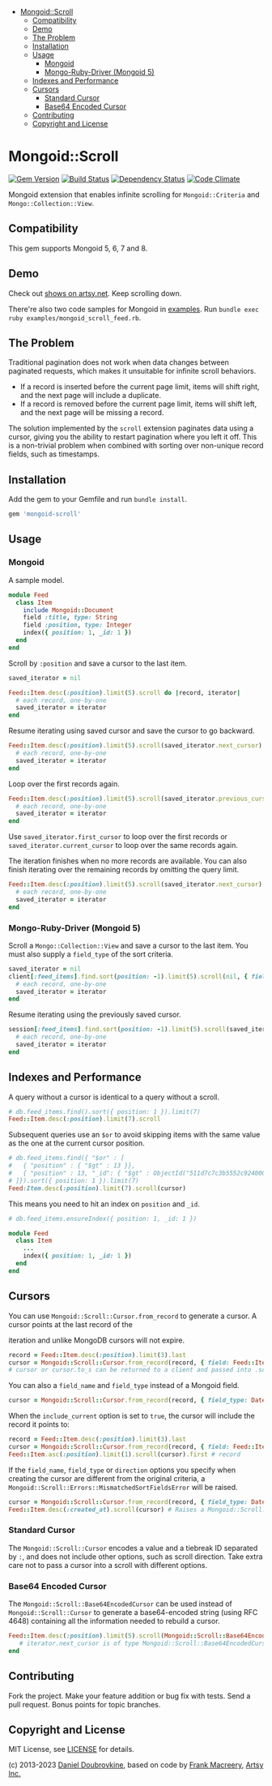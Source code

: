- [Mongoid::Scroll](#mongoidscroll)
  - [Compatibility](#compatibility)
  - [Demo](#demo)
  - [The Problem](#the-problem)
  - [Installation](#installation)
  - [Usage](#usage)
    - [Mongoid](#mongoid)
    - [Mongo-Ruby-Driver (Mongoid 5)](#mongo-ruby-driver-mongoid-5)
  - [Indexes and Performance](#indexes-and-performance)
  - [Cursors](#cursors)
    - [Standard Cursor](#standard-cursor)
    - [Base64 Encoded Cursor](#base64-encoded-cursor)
  - [Contributing](#contributing)
  - [Copyright and License](#copyright-and-license)

# Mongoid::Scroll

[![Gem Version](https://badge.fury.io/rb/mongoid-scroll.svg)](https://badge.fury.io/rb/mongoid-scroll)
[![Build Status](https://github.com/mongoid/mongoid-scroll/actions/workflows/ci.yml/badge.svg)](https://github.com/mongoid/mongoid-scroll/actions/workflows/ci.yml)
[![Dependency Status](https://gemnasium.com/mongoid/mongoid-scroll.svg)](https://gemnasium.com/mongoid/mongoid-scroll)
[![Code Climate](https://codeclimate.com/github/mongoid/mongoid-scroll.svg)](https://codeclimate.com/github/mongoid/mongoid-scroll)

Mongoid extension that enables infinite scrolling for `Mongoid::Criteria` and `Mongo::Collection::View`.

## Compatibility

This gem supports Mongoid 5, 6, 7 and 8.

## Demo

Check out [shows on artsy.net](http://artsy.net/shows). Keep scrolling down.

There're also two code samples for Mongoid in [examples](examples). Run `bundle exec ruby examples/mongoid_scroll_feed.rb`.

## The Problem

Traditional pagination does not work when data changes between paginated requests, which makes it unsuitable for infinite scroll behaviors.

* If a record is inserted before the current page limit, items will shift right, and the next page will include a duplicate.
* If a record is removed before the current page limit, items will shift left, and the next page will be missing a record.

The solution implemented by the `scroll` extension paginates data using a cursor, giving you the ability to restart pagination where you left it off. This is a non-trivial problem when combined with sorting over non-unique record fields, such as timestamps.

## Installation

Add the gem to your Gemfile and run `bundle install`.

```ruby
gem 'mongoid-scroll'
```

## Usage

### Mongoid

A sample model.

```ruby
module Feed
  class Item
    include Mongoid::Document
    field :title, type: String
    field :position, type: Integer
    index({ position: 1, _id: 1 })
  end
end
```

Scroll by `:position` and save a cursor to the last item.

```ruby
saved_iterator = nil

Feed::Item.desc(:position).limit(5).scroll do |record, iterator|
  # each record, one-by-one
  saved_iterator = iterator
end
```

Resume iterating using saved cursor and save the cursor to go backward.

```ruby
Feed::Item.desc(:position).limit(5).scroll(saved_iterator.next_cursor) do |record, iterator|
  # each record, one-by-one
  saved_iterator = iterator
end
```

Loop over the first records again.

```ruby
Feed::Item.desc(:position).limit(5).scroll(saved_iterator.previous_cursor) do |record, iterator|
  # each record, one-by-one
  saved_iterator = iterator
end
```

Use `saved_iterator.first_cursor` to loop over the first records or `saved_iterator.current_cursor` to loop over the same records again.

The iteration finishes when no more records are available. You can also finish iterating over the remaining records by omitting the query limit.

```ruby
Feed::Item.desc(:position).limit(5).scroll(saved_iterator.next_cursor) do |record, iterator|
  # each record, one-by-one
  saved_iterator = iterator
end
```

### Mongo-Ruby-Driver (Mongoid 5)

Scroll a `Mongo::Collection::View` and save a cursor to the last item. You must also supply a `field_type` of the sort criteria.

```ruby
saved_iterator = nil
client[:feed_items].find.sort(position: -1).limit(5).scroll(nil, { field_type: DateTime }) do |record, iterator|
  # each record, one-by-one
  saved_iterator = iterator
end
```

Resume iterating using the previously saved cursor.

```ruby
session[:feed_items].find.sort(position: -1).limit(5).scroll(saved_iterator.next_cursor, { field_type: DateTime }) do |record, iterator|
  # each record, one-by-one
  saved_iterator = iterator
end
```

## Indexes and Performance

A query without a cursor is identical to a query without a scroll.

``` ruby
# db.feed_items.find().sort({ position: 1 }).limit(7)
Feed::Item.desc(:position).limit(7).scroll
```

Subsequent queries use an `$or` to avoid skipping items with the same value as the one at the current cursor position.

``` ruby
# db.feed_items.find({ "$or" : [
#   { "position" : { "$gt" : 13 }},
#   { "position" : 13, "_id": { "$gt" : ObjectId("511d7c7c3b5552c92400000e") }}
# ]}).sort({ position: 1 }).limit(7)
Feed:Item.desc(:position).limit(7).scroll(cursor)
```

This means you need to hit an index on `position` and `_id`.

``` ruby
# db.feed_items.ensureIndex({ position: 1, _id: 1 })

module Feed
  class Item
    ...
    index({ position: 1, _id: 1 })
  end
end
```

## Cursors

You can use `Mongoid::Scroll::Cursor.from_record` to generate a cursor. A cursor points at the last record of the 






iteration and unlike MongoDB cursors will not expire.

```ruby
record = Feed::Item.desc(:position).limit(3).last
cursor = Mongoid::Scroll::Cursor.from_record(record, { field: Feed::Item.fields["position"] })
# cursor or cursor.to_s can be returned to a client and passed into .scroll(cursor)
```

You can also a `field_name` and `field_type` instead of a Mongoid field.

```ruby
cursor = Mongoid::Scroll::Cursor.from_record(record, { field_type: DateTime, field_name: "position" })
```

When the `include_current` option is set to `true`, the cursor will include the record it points to:

```ruby
record = Feed::Item.desc(:position).limit(3).last
cursor = Mongoid::Scroll::Cursor.from_record(record, { field: Feed::Item.fields["position"], include_current: true })
Feed::Item.asc(:position).limit(1).scroll(cursor).first # record
```

If the `field_name`, `field_type` or `direction` options you specify when creating the cursor are different from the original criteria, a `Mongoid::Scroll::Errors::MismatchedSortFieldsError` will be raised.

```ruby
cursor = Mongoid::Scroll::Cursor.from_record(record, { field_type: DateTime, field_name: "position" })
Feed::Item.desc(:created_at).scroll(cursor) # Raises a Mongoid::Scroll::Errors::MismatchedSortFieldsError
```

### Standard Cursor

The `Mongoid::Scroll::Cursor` encodes a value and a tiebreak ID separated by `:`, and does not include other options, such as scroll direction. Take extra care not to pass a cursor into a scroll with different options.

### Base64 Encoded Cursor

The `Mongoid::Scroll::Base64EncodedCursor` can be used instead of `Mongoid::Scroll::Cursor` to generate a base64-encoded string (using RFC 4648) containing all the information needed to rebuild a cursor.

```ruby
Feed::Item.desc(:position).limit(5).scroll(Mongoid::Scroll::Base64EncodedCursor) do |record, iterator|
   # iterator.next_cursor is of type Mongoid::Scroll::Base64EncodedCursor
end
```

## Contributing

Fork the project. Make your feature addition or bug fix with tests. Send a pull request. Bonus points for topic branches.

## Copyright and License

MIT License, see [LICENSE](http://github.com/mongoid/mongoid-scroll/raw/master/LICENSE.md) for details.

(c) 2013-2023 [Daniel Doubrovkine](http://github.com/dblock), based on code by [Frank Macreery](http://github.com/macreery), [Artsy Inc.](http://artsy.net)
